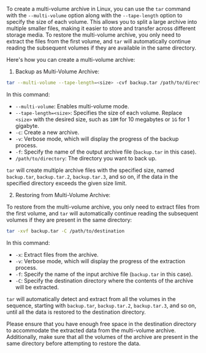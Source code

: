 To create a multi-volume archive in Linux, you can use the `tar` command with the `--multi-volume` option along with the `--tape-length` option to specify the size of each volume. This allows you to split a large archive into multiple smaller files, making it easier to store and transfer across different storage media. To restore the multi-volume archive, you only need to extract the files from the first volume, and `tar` will automatically continue reading the subsequent volumes if they are available in the same directory.

Here's how you can create a multi-volume archive:

1. Backup as Multi-Volume Archive:

```bash
tar --multi-volume --tape-length=<size> -cvf backup.tar /path/to/directory
```

In this command:
- `--multi-volume`: Enables multi-volume mode.
- `--tape-length=<size>`: Specifies the size of each volume. Replace `<size>` with the desired size, such as `10M` for 10 megabytes or `1G` for 1 gigabyte.
- `-c`: Create a new archive.
- `-v`: Verbose mode, which will display the progress of the backup process.
- `-f`: Specify the name of the output archive file (`backup.tar` in this case).
- `/path/to/directory`: The directory you want to back up.

`tar` will create multiple archive files with the specified size, named `backup.tar`, `backup.tar.2`, `backup.tar.3`, and so on, if the data in the specified directory exceeds the given size limit.

2. Restoring from Multi-Volume Archive:

To restore from the multi-volume archive, you only need to extract files from the first volume, and `tar` will automatically continue reading the subsequent volumes if they are present in the same directory:

```bash
tar -xvf backup.tar -C /path/to/destination
```

In this command:
- `-x`: Extract files from the archive.
- `-v`: Verbose mode, which will display the progress of the extraction process.
- `-f`: Specify the name of the input archive file (`backup.tar` in this case).
- `-C`: Specify the destination directory where the contents of the archive will be extracted.

`tar` will automatically detect and extract from all the volumes in the sequence, starting with `backup.tar`, `backup.tar.2`, `backup.tar.3`, and so on, until all the data is restored to the destination directory.

Please ensure that you have enough free space in the destination directory to accommodate the extracted data from the multi-volume archive. Additionally, make sure that all the volumes of the archive are present in the same directory before attempting to restore the data.
